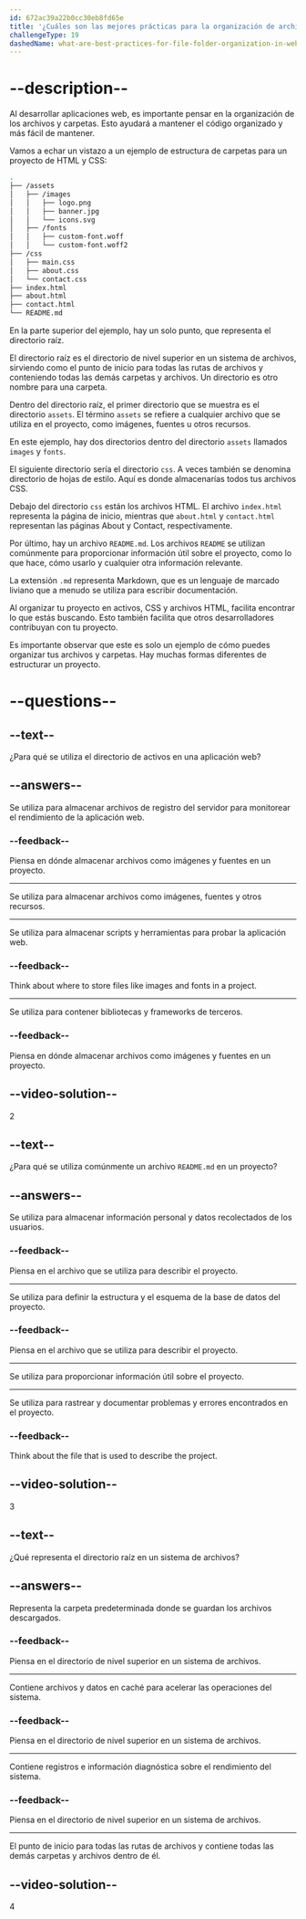 ```yaml
---
id: 672ac39a22b0cc30eb8fd65e
title: '¿Cuáles son las mejores prácticas para la organización de archivos/carpetas en aplicaciones web?'
challengeType: 19
dashedName: what-are-best-practices-for-file-folder-organization-in-web-applications
---
```


# --description--

Al desarrollar aplicaciones web, es importante pensar en la organización de los archivos y carpetas. Esto ayudará a mantener el código organizado y más fácil de mantener.

Vamos a echar un vistazo a un ejemplo de estructura de carpetas para un proyecto de HTML y CSS:

```bash
.
├── /assets
│   ├── /images
│   │   ├── logo.png
│   │   ├── banner.jpg
│   │   └── icons.svg
│   ├── /fonts
│   │   ├── custom-font.woff
│   │   └── custom-font.woff2
├── /css
│   ├── main.css
│   ├── about.css
│   └── contact.css
├── index.html
├── about.html
├── contact.html
└── README.md
```

En la parte superior del ejemplo, hay un solo punto, que representa el directorio raíz.

El directorio raíz es el directorio de nivel superior en un sistema de archivos, sirviendo como el punto de inicio para todas las rutas de archivos y conteniendo todas las demás carpetas y archivos. Un directorio es otro nombre para una carpeta.

Dentro del directorio raíz, el primer directorio que se muestra es el directorio `assets`. El término `assets` se refiere a cualquier archivo que se utiliza en el proyecto, como imágenes, fuentes u otros recursos.

En este ejemplo, hay dos directorios dentro del directorio `assets` llamados `images` y `fonts`.

El siguiente directorio sería el directorio `css`. A veces también se denomina directorio de hojas de estilo. Aquí es donde almacenarías todos tus archivos CSS.

Debajo del directorio `css` están los archivos HTML. El archivo `index.html` representa la página de inicio, mientras que `about.html` y `contact.html` representan las páginas About y Contact, respectivamente.

Por último, hay un archivo `README.md`. Los archivos `README` se utilizan comúnmente para proporcionar información útil sobre el proyecto, como lo que hace, cómo usarlo y cualquier otra información relevante.

La extensión `.md` representa Markdown, que es un lenguaje de marcado liviano que a menudo se utiliza para escribir documentación.

Al organizar tu proyecto en activos, CSS y archivos HTML, facilita encontrar lo que estás buscando. Esto también facilita que otros desarrolladores contribuyan con tu proyecto.

Es importante observar que este es solo un ejemplo de cómo puedes organizar tus archivos y carpetas. Hay muchas formas diferentes de estructurar un proyecto.

# --questions--

## --text--

¿Para qué se utiliza el directorio de activos en una aplicación web?

## --answers--

Se utiliza para almacenar archivos de registro del servidor para monitorear el rendimiento de la aplicación web.

### --feedback--

Piensa en dónde almacenar archivos como imágenes y fuentes en un proyecto.

---

Se utiliza para almacenar archivos como imágenes, fuentes y otros recursos.

---

Se utiliza para almacenar scripts y herramientas para probar la aplicación web.

### --feedback--

Think about where to store files like images and fonts in a project.

---

Se utiliza para contener bibliotecas y frameworks de terceros.

### --feedback--

Piensa en dónde almacenar archivos como imágenes y fuentes en un proyecto.

## --video-solution--

2

## --text--

¿Para qué se utiliza comúnmente un archivo `README.md` en un proyecto?

## --answers--

Se utiliza para almacenar información personal y datos recolectados de los usuarios.

### --feedback--

Piensa en el archivo que se utiliza para describir el proyecto.

---

Se utiliza para definir la estructura y el esquema de la base de datos del proyecto.

### --feedback--

Piensa en el archivo que se utiliza para describir el proyecto.

---

Se utiliza para proporcionar información útil sobre el proyecto.

---

Se utiliza para rastrear y documentar problemas y errores encontrados en el proyecto.

### --feedback--

Think about the file that is used to describe the project.

## --video-solution--

3

## --text--

¿Qué representa el directorio raíz en un sistema de archivos?

## --answers--

Representa la carpeta predeterminada donde se guardan los archivos descargados.

### --feedback--

Piensa en el directorio de nivel superior en un sistema de archivos.

---

Contiene archivos y datos en caché para acelerar las operaciones del sistema.

### --feedback--

Piensa en el directorio de nivel superior en un sistema de archivos.

---

Contiene registros e información diagnóstica sobre el rendimiento del sistema.

### --feedback--

Piensa en el directorio de nivel superior en un sistema de archivos.

---

El punto de inicio para todas las rutas de archivos y contiene todas las demás carpetas y archivos dentro de él.

## --video-solution--

4
